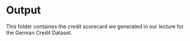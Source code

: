 # Output
This folder containes the credit scorecard we generated in our lecture for the German Credit Dataset.
